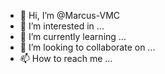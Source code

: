 - 👋 Hi, I’m @Marcus-VMC
- 👀 I’m interested in ...
- 🌱 I’m currently learning ...
- 💞️ I’m looking to collaborate on ...
- 📫 How to reach me ...

<!---
Marcus-VMC/Marcus-VMC is a ✨ special ✨ repository because its `README.md` (this file) appears on your GitHub profile.
You can click the Preview link to take a look at your changes.
--->
